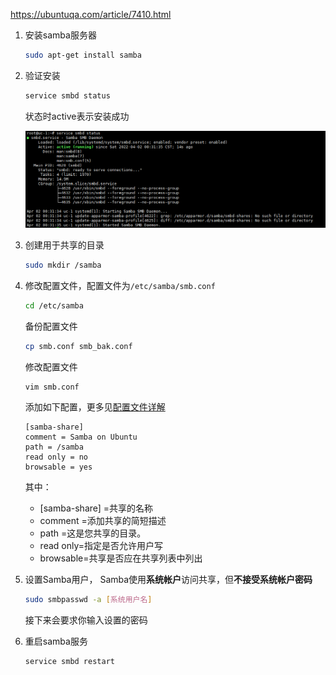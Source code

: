 <https://ubuntuqa.com/article/7410.html>

1. 安装samba服务器

   ```sh
   sudo apt-get install samba
   ```

2. 验证安装

   ```sh
   service smbd status
   ```

   状态时active表示安装成功

   ![image-20220402003353863](https://raw.githubusercontent.com/chan-we/my_note/picbed/202204020033965.png)

3. 创建用于共享的目录

   ```sh
   sudo mkdir /samba 
   ```

4. 修改配置文件，配置文件为`/etc/samba/smb.conf`

   ```sh
   cd /etc/samba
   ```

   备份配置文件

   ```sh
   cp smb.conf smb_bak.conf
   ```

   修改配置文件

   ```sh
   vim smb.conf
   ```

   添加如下配置，更多见[配置文件详解](https://www.jianshu.com/p/650dda31b62e)

   ```
   [samba-share]
   comment = Samba on Ubuntu
   path = /samba
   read only = no
   browsable = yes
   ```

   其中：

   - [samba-share] =共享的名称
   - comment =添加共享的简短描述
   - path =这是您共享的目录。
   - read only=指定是否允许用户写
   - browsable=共享是否应在共享列表中列出

5. 设置Samba用户， Samba使用**系统帐户**访问共享，但**不接受系统帐户密码**

   ```sh
   sudo smbpasswd -a [系统用户名]
   ```

   接下来会要求你输入设置的密码

6. 重启samba服务

   ```
   service smbd restart
   ```